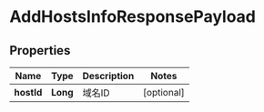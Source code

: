 
# AddHostsInfoResponsePayload

## Properties
Name | Type | Description | Notes
------------ | ------------- | ------------- | -------------
**hostId** | **Long** | 域名ID |  [optional]



